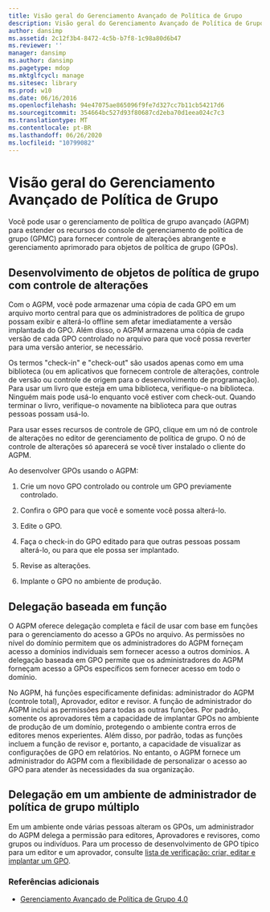 ```yaml
---
title: Visão geral do Gerenciamento Avançado de Política de Grupo
description: Visão geral do Gerenciamento Avançado de Política de Grupo
author: dansimp
ms.assetid: 2c12f3b4-8472-4c5b-b7f8-1c98a80d6b47
ms.reviewer: ''
manager: dansimp
ms.author: dansimp
ms.pagetype: mdop
ms.mktglfcycl: manage
ms.sitesec: library
ms.prod: w10
ms.date: 06/16/2016
ms.openlocfilehash: 94e47075ae865096f9fe7d327cc7b11cb54217d6
ms.sourcegitcommit: 354664bc527d93f80687cd2eba70d1eea024c7c3
ms.translationtype: MT
ms.contentlocale: pt-BR
ms.lasthandoff: 06/26/2020
ms.locfileid: "10799082"
---
```

# Visão geral do Gerenciamento Avançado de Política de Grupo


Você pode usar o gerenciamento de política de grupo avançado (AGPM) para estender os recursos do console de gerenciamento de política de grupo (GPMC) para fornecer controle de alterações abrangente e gerenciamento aprimorado para objetos de política de grupo (GPOs).

## Desenvolvimento de objetos de política de grupo com controle de alterações


Com o AGPM, você pode armazenar uma cópia de cada GPO em um arquivo morto central para que os administradores de política de grupo possam exibir e alterá-lo offline sem afetar imediatamente a versão implantada do GPO. Além disso, o AGPM armazena uma cópia de cada versão de cada GPO controlado no arquivo para que você possa reverter para uma versão anterior, se necessário.

Os termos "check-in" e "check-out" são usados apenas como em uma biblioteca (ou em aplicativos que fornecem controle de alterações, controle de versão ou controle de origem para o desenvolvimento de programação). Para usar um livro que esteja em uma biblioteca, verifique-o na biblioteca. Ninguém mais pode usá-lo enquanto você estiver com check-out. Quando terminar o livro, verifique-o novamente na biblioteca para que outras pessoas possam usá-lo.

Para usar esses recursos de controle de GPO, clique em um nó de controle de alterações no editor de gerenciamento de política de grupo. O nó de controle de alterações só aparecerá se você tiver instalado o cliente do AGPM.

Ao desenvolver GPOs usando o AGPM:

1.  Crie um novo GPO controlado ou controle um GPO previamente controlado.

2.  Confira o GPO para que você e somente você possa alterá-lo.

3.  Edite o GPO.

4.  Faça o check-in do GPO editado para que outras pessoas possam alterá-lo, ou para que ele possa ser implantado.

5.  Revise as alterações.

6.  Implante o GPO no ambiente de produção.

## Delegação baseada em função


O AGPM oferece delegação completa e fácil de usar com base em funções para o gerenciamento do acesso a GPOs no arquivo. As permissões no nível do domínio permitem que os administradores do AGPM forneçam acesso a domínios individuais sem fornecer acesso a outros domínios. A delegação baseada em GPO permite que os administradores do AGPM forneçam acesso a GPOs específicos sem fornecer acesso em todo o domínio.

No AGPM, há funções especificamente definidas: administrador do AGPM (controle total), Aprovador, editor e revisor. A função de administrador do AGPM inclui as permissões para todas as outras funções. Por padrão, somente os aprovadores têm a capacidade de implantar GPOs no ambiente de produção de um domínio, protegendo o ambiente contra erros de editores menos experientes. Além disso, por padrão, todas as funções incluem a função de revisor e, portanto, a capacidade de visualizar as configurações de GPO em relatórios. No entanto, o AGPM fornece um administrador do AGPM com a flexibilidade de personalizar o acesso ao GPO para atender às necessidades da sua organização.

## Delegação em um ambiente de administrador de política de grupo múltiplo


Em um ambiente onde várias pessoas alteram os GPOs, um administrador do AGPM delega a permissão para editores, Aprovadores e revisores, como grupos ou indivíduos. Para um processo de desenvolvimento de GPO típico para um editor e um aprovador, consulte [lista de verificação: criar, editar e implantar um GPO](checklist-create-edit-and-deploy-a-gpo-agpm40.md).

### Referências adicionais

-   [Gerenciamento Avançado de Política de Grupo 4.0](advanced-group-policy-management-40.md)

 

 





